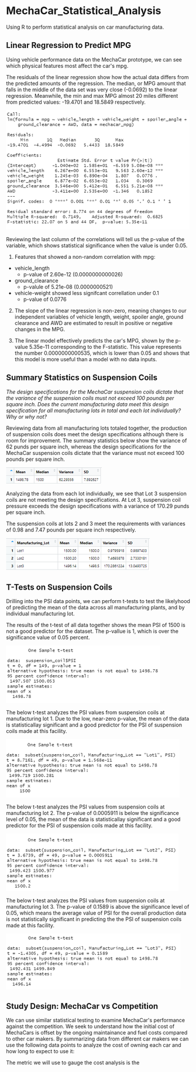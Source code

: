 # MechaCar_Statistical_Analysis
Using R to perform statistical analysis on car manufacturing data. 

## Linear Regression to Predict MPG

Using vehicle performance data on the MechaCar prototype, we can see which physical features most affect the car's mpg. 

The residuals of the linear regression show how the actual data differs from the predicted amounts of the regression. The median, or MPG amount that falls in the middle of the data set was very close (-0.0692) to the linear regression. Meanwhile, the min and max MPG almost 20 miles different from predicted values: -19.4701 and 18.5849 respectively.

![Linear Regression for MPG](LinRegforMPG.PNG)

Reviewing the last column of the correlations will tell us the p-value of the variable, which shows statistical significance when the value is under 0.05. 

1. Features that showed a non-random correlation with mpg:

* vehicle_length 
    * p-value of 2.60e-12 (0.0000000000026)
* ground_clearance 
    * p-valule of 5.21e-08 (0.0000000521)
* vehicle-weight showed less signifcant correllation under 0.1
    * p-value of 0.0776

2. The slope of the linear regression is non-zero, meaning changes to our independent variables of vehicle length, weight, spoiler angle, ground clearance and AWD are estimated to result in positive or negative changes in the MPG. 

3. The linear model effectively predicts the car's MPG, shown by the p-value 5.35e-11 corresponding to the F-statistic. This value represents the number 0.0000000000535, which is lower than 0.05 and shows that this model is more useful than a model with no data inputs. 

## Summary Statistics on Suspension Coils

_The design specifications for the MechaCar suspension coils dictate that the variance of the suspension coils must not exceed 100 pounds per square inch. Does the current manufacturing data meet this design specification for all manufacturing lots in total and each lot individually? Why or why not?_

Reviewing data from all manufacturing lots totaled together, the production of suspension coils does meet the design specifications although there is room for improvement. The summary statistics below show the variance of 62 punds per square inch, whereas the design specifications for the MechaCar suspension coils dictate that the variance must not exceed 100 pounds per square inch.

![Total PSI Data Summary](total_summary.PNG)

Analyzing the data from each lot individually, we see that Lot 3 suspension coils are not meeting the design specifications. At Lot 3, suspension coil pressure exceeds the design specifications with a variance of 170.29 punds per square inch. 

The suspension coils at lots 2 and 3 meet the requirements with variances of 0.98 and 7.47 pounds per square inch respectively.


![Per Lot PSI Data Summary](lot_summary.PNG)

## T-Tests on Suspension Coils

Drilling into the PSI data points, we can perform t-tests to test the likelyhood of predicting the mean of the data across all manufacturing plants, and by individual manufacturing lot. 

The results of the t-test of all data together shows the mean PSI of 1500 is not a good predictor for the dataset. The p-vallue is 1, which is over the significance value of 0.05 percent. 

![t-test of total PSI data](total_t-test.PNG)

The below t-test analyzes the PSI values from suspension coils at manufacturing lot 1. Due to the low, near-zero p-value, the mean of the data is statisticallay significant and a good predictor for the PSI of suspension coils made at this facility.

![t-test of Lot 1 PSI](lot1_t-test.PNG)

The below t-test analyzes the PSI values from suspension coils at manufacturing lot 2. The p-value of 0.0005911 is below the significance level of 0.05, the mean of the data is statisticallay significant and a good predictor for the PSI of suspension coils made at this facility.

![t-test of Lot 2 PSI](lot2_t-test.PNG)

The below t-test analyzes the PSI values from suspension coils at manufacturing lot 3. The p-value of 0.1589 is above the significance level of 0.05, which means the average value of PSI for the overall production data is not statistically significant in predicting the the PSI of suspension coils made at this facility.

![t-test of Lot 3 PSI](lot3_t-test.PNG)

## Study Design: MechaCar vs Competition

We can use similar statistical testing to examine MechaCar's performance against the competition. We seek to understand how the initial cost of MechaCars is offset by the ongoing maintainance and fuel costs compared to other car makers. By summarizing data from different car makers we can use the following data points to analyze the cost of owning each car and how long to expect to use it:



The metric we will use to gauge the cost analysis is the





